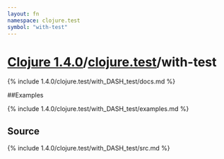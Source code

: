 ```yaml
---
layout: fn
namespace: clojure.test
symbol: "with-test"
---
```


# [Clojure 1.4.0](../../)/[clojure.test](../)/with-test

{% include 1.4.0/clojure.test/with_DASH_test/docs.md %}

##Examples

{% include 1.4.0/clojure.test/with_DASH_test/examples.md %}
## Source
{% include 1.4.0/clojure.test/with_DASH_test/src.md %}

